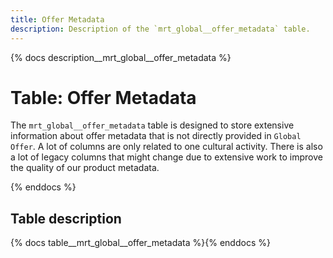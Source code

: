 ```yaml
---
title: Offer Metadata
description: Description of the `mrt_global__offer_metadata` table.
---
```


{% docs description__mrt_global__offer_metadata %}

# Table: Offer Metadata

The `mrt_global__offer_metadata` table is designed to store extensive information about offer metadata that is not directly provided in `Global Offer`.
A lot of columns are only related to one cultural activity.
There is also a lot of legacy columns that might change due to extensive work to improve the quality of our product metadata.

{% enddocs %}



## Table description

{% docs table__mrt_global__offer_metadata  %}{% enddocs %}
